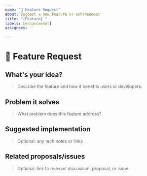 ```yaml
---
name: "🚀 Feature Request"
about: Suggest a new feature or enhancement
title: "[Feature] "
labels: [enhancement]
assignees: ''

---
```


# 🚀 Feature Request

## What's your idea?

> Describe the feature and how it benefits users or developers.

## Problem it solves

> What problem does this feature address?

## Suggested implementation

> Optional: any tech notes or links

## Related proposals/issues

> Optional: link to relevant discussion, proposal, or issue
